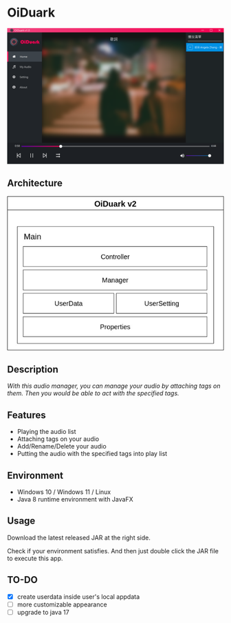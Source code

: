 # OiDuark

![Screenshot](static/screenshot_v2.png)

## Architecture

![](./static/Architecture.jpg)

## Description
*With this audio manager, you can manage your audio by attaching tags on them. Then you would be able to act with the specified tags.*

## Features
* Playing the audio list
* Attaching tags on your audio
* Add/Rename/Delete your audio
* Putting the audio with the specified tags into play list

## Environment
* Windows 10 / Windows 11 / Linux
* Java 8 runtime environment with JavaFX

## Usage

Download the latest released JAR at the right side.  

Check if your environment satisfies. And then just double click the JAR file to execute this app.

## TO-DO
- [x] create userdata inside user's local appdata
- [ ] more customizable appearance
- [ ] upgrade to java 17
